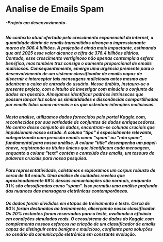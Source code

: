 # Analise de Emails Spam
###### **-Projeto em desenvovimento-**
##### No contexto atual ofertado pelo crescimento exponencial da internet, a quantidade diária de emails transmitidos alcança a impressionante marca de 306.4 bilhões. A projeção é ainda mais impactante, estimando que até 2025 esse valor alcance a cifra de 376.4 bilhões diários. Contudo, esse crescimento vertiginoso não apenas contempla a esfera benéfica, mas também traz consigo o aumento proporcional de emails maliciosos. Consequentemente, emerge uma urgência premente para o desenvolvimento de um sistema classificador de emails capaz de discernir e interceptar tais mensagens maliciosas antes mesmo que adentrem a caixa de entrada do usuário. Nesse âmbito, instaura-se o presente projeto, com o intuito de investigar com minúcia o conjunto de dados em questão. Almejamos identificar padrões intrínsecos que possam lançar luz sobre as similaridades e dissonâncias compartilhadas por emails tidos como normais e os que ostentam intenções maliciosas.

##### Nesta analise, utilizamos dados fornecidos pelo portal Kaggle.com, reconhecidos por sua variedade de conjuntos de dados enriquecedores. No centro desse conjunto de dados, encontram-se colunas cruciais que impulsionam nosso estudo. A coluna "tipo" é especialmente relevante, categorizando com precisão emails como "spam" ou "não spam", fundamental para nossa análise. A coluna "title" desempenha um papel-chave, registrando os títulos únicos que identificam cada mensagem, enquanto a coluna "text" contém o conteúdo dos emails, um tesouro de palavras cruciais para nossa pesquisa.

##### Para representatividade, coletamos e exploramos um corpus robusto de cerca de 84 emails. Uma análise de cuidados revelou que aproximadamente 69% dessas comunicações são normais, enquanto 31% são classificadas como "spam". Isso permitiu uma análise profunda das nuances das mensagens eletrônicas contemporâneas.

##### Os dados foram divididos em etapas de treinamento e teste. Cerca de 80% foram destinados ao treinamento, alicerçando nosso classificador. Os 20% restantes foram reservados para o teste, avaliando a eficácia em condições simuladas reais. O ecossistema de dados do Kaggle.com complementa nossos esforços na criação de um classificador de emails capaz de distinguir entre benigno e malicioso, confiante para soluções no cenário da comunicação eletrônica em constante evolução.
